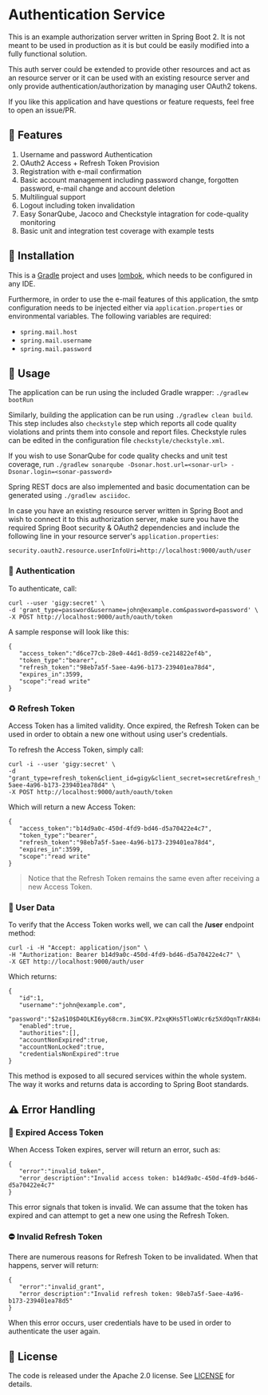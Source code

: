 # Authentication Service

This is an example authorization server written in Spring Boot 2. It is not meant to be used in production as it is but could be easily modified into a fully functional solution.

This auth server could be extended to provide other resources and act as an resource server or it can be used with an existing resource server and only provide  authentication/authorization by managing user OAuth2 tokens.

If you like this application and have questions or feature requests, feel free to open an issue/PR.

## 🌟 Features

1. Username and password Authentication
2. OAuth2 Access + Refresh Token Provision
3. Registration with e-mail confirmation
4. Basic account management including password change, forgotten password, e-mail change and account deletion
5. Multilingual support
6. Logout including token invalidation
7. Easy SonarQube, Jacoco and Checkstyle intagration for code-quality monitoring
8. Basic unit and integration test coverage with example tests

## 🔧 Installation

This is a [Gradle](https://gradle.org/) project and uses [lombok](https://projectlombok.org/), which needs to be configured in any IDE.

Furthermore, in order to use the e-mail features of this application, the smtp configuration needs to be injected either via `application.properties` or environmental variables. The following variables are required:

- `spring.mail.host`
- `spring.mail.username`
- `spring.mail.password`

## 🚦 Usage

The application can be run using the included Gradle wrapper: `./gradlew bootRun`

Similarly, building the application can be run using `./gradlew clean build`. This step includes also `checkstyle` step which reports all code quality violations and prints them into console and report files. Checkstyle rules can be edited in the configuration file `checkstyle/checkstyle.xml`.

If you wish to use SonarQube for code quality checks and unit test coverage, run `./gradlew sonarqube -Dsonar.host.url=<sonar-url> -Dsonar.login=<sonar-password>`

Spring REST docs are also implemented and basic documentation can be generated using `./gradlew asciidoc`.

In case you have an existing resource server written in Spring Boot and wish to connect it to this authorization server, make sure you have the required Spring Boot security & OAuth2 dependencies and include the following line in your resource server's `application.properties`:

`security.oauth2.resource.userInfoUri=http://localhost:9000/auth/user`

### 🤝 Authentication

To authenticate, call:

```
curl --user 'gigy:secret' \
-d 'grant_type=password&username=john@example.com&password=password' \
-X POST http://localhost:9000/auth/oauth/token
```

A sample response will look like this:

```
{  
   "access_token":"d6ce77cb-28e0-44d1-8d59-ce214822ef4b",
   "token_type":"bearer",
   "refresh_token":"98eb7a5f-5aee-4a96-b173-239401ea78d4",
   "expires_in":3599,
   "scope":"read write"
}
```

### ♻️ Refresh Token

Access Token has a limited validity. Once expired, the Refresh Token can be used in order to obtain a new one without using user's credentials. 

To refresh the Access Token, simply call:

```
curl -i --user 'gigy:secret' \
-d "grant_type=refresh_token&client_id=gigy&client_secret=secret&refresh_token=98eb7a5f-5aee-4a96-b173-239401ea78d4" \
-X POST http://localhost:9000/auth/oauth/token
```

Which will return a new Access Token:

```
{  
   "access_token":"b14d9a0c-450d-4fd9-bd46-d5a70422e4c7",
   "token_type":"bearer",
   "refresh_token":"98eb7a5f-5aee-4a96-b173-239401ea78d4",
   "expires_in":3599,
   "scope":"read write"
}
```

> Notice that the Refresh Token remains the same even after receiving a new Access Token.

### 👤 User Data

To verify that the Access Token works well, we can call the **/user** endpoint method:

```
curl -i -H "Accept: application/json" \
-H "Authorization: Bearer b14d9a0c-450d-4fd9-bd46-d5a70422e4c7" \
-X GET http://localhost:9000/auth/user
```

Which returns:

```
{  
   "id":1,
   "username":"john@example.com",
   "password":"$2a$10$D4OLKI6yy68crm.3imC9X.P2xqKHs5TloWUcr6z5XdOqnTrAK84ri",
   "enabled":true,
   "authorities":[],
   "accountNonExpired":true,
   "accountNonLocked":true,
   "credentialsNonExpired":true
}
```

This method is exposed to all secured services within the whole system. The way it works and returns data is according to Spring Boot standards.

## ⚠️ Error Handling

### 📛 Expired Access Token

When Access Token expires, server will return an error, such as:

```
{  
   "error":"invalid_token",
   "error_description":"Invalid access token: b14d9a0c-450d-4fd9-bd46-d5a70422e4c7"
}
```

This error signals that token is invalid. We can assume that the token has expired and can attempt to get a new one using the Refresh Token.

### ⛔️ Invalid Refresh Token

There are numerous reasons for Refresh Token to be invalidated. When that happens, server will return:

```
{  
   "error":"invalid_grant",
   "error_description":"Invalid refresh token: 98eb7a5f-5aee-4a96-b173-239401ea78d5"
}
```

When this error occurs, user credentials have to be used in order to authenticate the user again.

## 🔖 License

The code is released under the Apache 2.0 license. See [LICENSE](https://github.com/gigsterous/auth-server/blob/master/LICENSE) for details.
